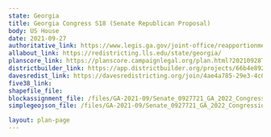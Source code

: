 ```yaml
---
state: Georgia
title: Georgia Congress S18 (Senate Republican Proposal)
body: US House
date: 2021-09-27
authoritative_link: https://www.legis.ga.gov/joint-office/reapportionment
allabout_link: https://redistricting.lls.edu/state/georgia/
planscore_link: https://planscore.campaignlegal.org/plan.html?20210928T193649.296131648Z
districtbuilder_link: https://app.districtbuilder.org/projects/66b4e892-15c2-4ef2-bc31-71c10729f3bc
davesredist_link: https://davesredistricting.org/join/4ae4a785-29e3-4c02-8377-541825c40019
five38_link:
shapefile_file:
blockassignment_file: /files/GA-2021-09/Senate_0927721_GA_2022_Congressional_Proposal.zip
simplegeojson_file: /files/GA-2021-09/Senate_0927721_GA_2022_Congressional_Proposal.geojson

layout: plan-page
---
```

